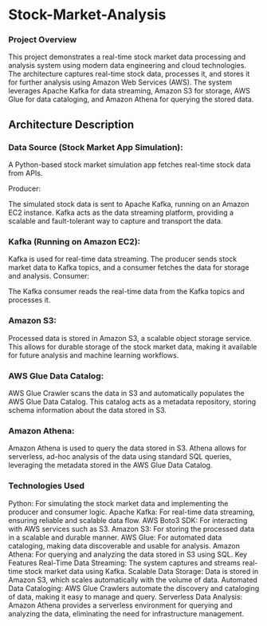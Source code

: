 # Stock-Market-Analysis

### Project Overview
This project demonstrates a real-time stock market data processing and analysis system using modern data engineering and cloud technologies. The architecture captures real-time stock data, processes it, and stores it for further analysis using Amazon Web Services (AWS). The system leverages Apache Kafka for data streaming, Amazon S3 for storage, AWS Glue for data cataloging, and Amazon Athena for querying the stored data.

## Architecture Description
### Data Source (Stock Market App Simulation):

A Python-based stock market simulation app fetches real-time stock data from APIs.

Producer:

The simulated stock data is sent to Apache Kafka, running on an Amazon EC2 instance. Kafka acts as the data streaming platform, providing a scalable and fault-tolerant way to capture and transport the data.

### Kafka (Running on Amazon EC2):

Kafka is used for real-time data streaming. The producer sends stock market data to Kafka topics, and a consumer fetches the data for storage and analysis.
Consumer:

The Kafka consumer reads the real-time data from the Kafka topics and processes it.

### Amazon S3:

Processed data is stored in Amazon S3, a scalable object storage service. This allows for durable storage of the stock market data, making it available for future analysis and machine learning workflows.

### AWS Glue Data Catalog:

AWS Glue Crawler scans the data in S3 and automatically populates the AWS Glue Data Catalog. This catalog acts as a metadata repository, storing schema information about the data stored in S3.
### Amazon Athena:

Amazon Athena is used to query the data stored in S3. Athena allows for serverless, ad-hoc analysis of the data using standard SQL queries, leveraging the metadata stored in the AWS Glue Data Catalog.

### Technologies Used
Python: For simulating the stock market data and implementing the producer and consumer logic.
Apache Kafka: For real-time data streaming, ensuring reliable and scalable data flow.
AWS Boto3 SDK: For interacting with AWS services such as S3.
Amazon S3: For storing the processed data in a scalable and durable manner.
AWS Glue: For automated data cataloging, making data discoverable and usable for analysis.
Amazon Athena: For querying and analyzing the data stored in S3 using SQL.
Key Features
Real-Time Data Streaming: The system captures and streams real-time stock market data using Kafka.
Scalable Data Storage: Data is stored in Amazon S3, which scales automatically with the volume of data.
Automated Data Cataloging: AWS Glue Crawlers automate the discovery and cataloging of data, making it easy to manage and query.
Serverless Data Analysis: Amazon Athena provides a serverless environment for querying and analyzing the data, eliminating the need for infrastructure management.




